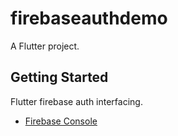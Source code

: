 # firebaseauthdemo

A Flutter project.

## Getting Started

Flutter firebase auth interfacing.


- [Firebase Console](https://console.firebase.google.com/)
